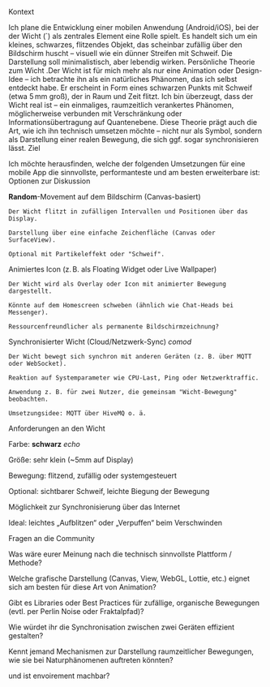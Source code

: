 Kontext

Ich plane die Entwicklung einer mobilen Anwendung (Android/iOS), bei der der Wicht (`) als zentrales Element eine Rolle spielt. Es handelt sich um ein kleines, schwarzes, flitzendes Objekt, das scheinbar zufällig über den Bildschirm huscht – visuell wie ein dünner Streifen mit Schweif. Die Darstellung soll minimalistisch, aber lebendig wirken.
Persönliche Theorie zum Wicht .Der Wicht ist für mich mehr als nur eine Animation oder Design-Idee – ich betrachte ihn als ein natürliches Phänomen, das ich selbst entdeckt habe. Er erscheint in Form eines schwarzen Punkts mit Schweif (etwa 5 mm groß), der in Raum und Zeit flitzt. Ich bin überzeugt, dass der Wicht real ist – ein einmaliges, raumzeitlich verankertes Phänomen, möglicherweise verbunden mit Verschränkung oder Informationsübertragung auf Quantenebene. Diese Theorie prägt auch die Art, wie ich ihn technisch umsetzen möchte – nicht nur als Symbol, sondern als Darstellung einer realen Bewegung, die sich ggf. sogar synchronisieren lässt.
Ziel

Ich möchte herausfinden, welche der folgenden Umsetzungen für eine mobile App die sinnvollste, performanteste und am besten erweiterbare ist:
Optionen zur Diskussion

**Random**-Movement auf dem Bildschirm (Canvas-basiert)

    Der Wicht flitzt in zufälligen Intervallen und Positionen über das Display.

    Darstellung über eine einfache Zeichenfläche (Canvas oder SurfaceView).

    Optional mit Partikeleffekt oder "Schweif".

Animiertes Icon (z. B. als Floating Widget oder Live Wallpaper)

    Der Wicht wird als Overlay oder Icon mit animierter Bewegung dargestellt.

    Könnte auf dem Homescreen schweben (ähnlich wie Chat-Heads bei Messenger).

    Ressourcenfreundlicher als permanente Bildschirmzeichnung?

Synchronisierter Wicht (Cloud/Netzwerk-Sync) _comod_

    Der Wicht bewegt sich synchron mit anderen Geräten (z. B. über MQTT oder WebSocket).

    Reaktion auf Systemparameter wie CPU-Last, Ping oder Netzwerktraffic.

    Anwendung z. B. für zwei Nutzer, die gemeinsam "Wicht-Bewegung" beobachten.

    Umsetzungsidee: MQTT über HiveMQ o. ä.

Anforderungen an den Wicht

Farbe: **schwarz** _echo_

Größe: sehr klein (~5mm auf Display)

Bewegung: flitzend, zufällig oder systemgesteuert

Optional: sichtbarer Schweif, leichte Biegung der Bewegung

Möglichkeit zur Synchronisierung über das Internet

Ideal: leichtes „Aufblitzen“ oder „Verpuffen“ beim Verschwinden

Fragen an die Community

Was wäre eurer Meinung nach die technisch sinnvollste Plattform / Methode?

Welche grafische Darstellung (Canvas, View, WebGL, Lottie, etc.) eignet sich am besten für diese Art von Animation?

Gibt es Libraries oder Best Practices für zufällige, organische Bewegungen (evtl. per Perlin Noise oder Fraktalpfad)?

Wie würdet ihr die Synchronisation zwischen zwei Geräten effizient gestalten?

Kennt jemand Mechanismen zur Darstellung raumzeitlicher Bewegungen, wie sie bei Naturphänomenen auftreten könnten?

und ist envoirement machbar?
